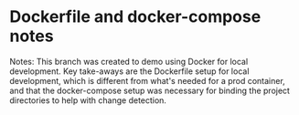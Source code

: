 # Dockerfile and docker-compose notes

Notes:
This branch was created to demo using Docker for local development. Key take-aways are the Dockerfile setup for local development, which is different from what's needed for a prod container, and that the docker-compose setup was necessary for binding the project directories to help with change detection.